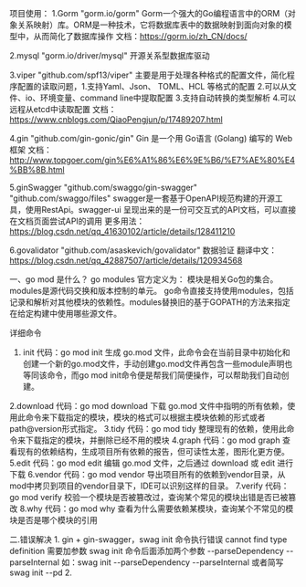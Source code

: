 项目使用：
1.Gorm  "gorm.io/gorm" 
Gorm一个强大的Go编程语言中的ORM（对象关系映射）库。ORM是一种技术，它将数据库表中的数据映射到面向对象的模型中，从而简化了数据库操作
文档：https://gorm.io/zh_CN/docs/

2.mysql "gorm.io/driver/mysql" 
开源关系型数据库驱动

3.viper "github.com/spf13/viper" 
主要是用于处理各种格式的配置文件，简化程序配置的读取问题，1.支持Yaml、Json、 TOML、HCL 等格式的配置 2.可以从文件、io、环境变量、command line中提取配置 3.支持自动转换的类型解析  4.可以远程从etcd中读取配置
文档：https://www.cnblogs.com/QiaoPengjun/p/17489207.html

4.gin "github.com/gin-gonic/gin"
Gin 是一个用 Go语言 (Golang) 编写的 Web 框架
文档：http://www.topgoer.com/gin%E6%A1%86%E6%9E%B6/%E7%AE%80%E4%BB%8B.html

5.ginSwagger "github.com/swaggo/gin-swagger" "github.com/swaggo/files"
swagger是一套基于OpenAPI规范构建的开源工具，使用RestApi。swagger-ui 呈现出来的是一份可交互式的API文档，可以直接在文档页面尝试API的调用 
更多用法：https://blog.csdn.net/qq_41630102/article/details/128411210

6.govalidator "github.com/asaskevich/govalidator"
数据验证
翻译中文：https://blog.csdn.net/qq_42887507/article/details/120934568



一、go mod 是什么？
go modules 官方定义为：
模块是相关Go包的集合。modules是源代码交换和版本控制的单元。
go命令直接支持使用modules，包括记录和解析对其他模块的依赖性。modules替换旧的基于GOPATH的方法来指定在给定构建中使用哪些源文件。

详细命令
1. init
代码：go mod init
生成 go.mod 文件，此命令会在当前目录中初始化和创建一个新的go.mod文件，手动创建go.mod文件再包含一些module声明也等同该命令，而go mod init命令便是帮我们简便操作，可以帮助我们自动创建。

2.download
代码：go mod download
下载 go.mod 文件中指明的所有依赖，使用此命令来下载指定的模块，模块的格式可以根据主模块依赖的形式或者path@version形式指定。
3.tidy
代码：go mod tidy
整理现有的依赖，使用此命令来下载指定的模块，并删除已经不用的模块
4.graph
代码：go mod graph
查看现有的依赖结构，生成项目所有依赖的报告，但可读性太差，图形化更方便。
5.edit
代码：go mod edit
编辑 go.mod 文件，之后通过 download 或 edit 进行下载
6.vendor
代码：go mod vendor
导出项目所有的依赖到vendor目录，从mod中拷贝到项目的vendor目录下，IDE可以识别这样的目录。
7.verify
代码：go mod verify
校验一个模块是否被篡改过，查询某个常见的模块出错是否已被篡改
8.why
代码：go mod why
查看为什么需要依赖某模块，查询某个不常见的模块是否是哪个模块的引用

二.错误解决
1.
gin + gin-swagger，swag init 命令执行错误 cannot find type definition
需要加参数  swag init 命令后面添加两个参数 --parseDependency --parseInternal 
如：swag init --parseDependency --parseInternal 
或者简写 swag init --pd 
2.

